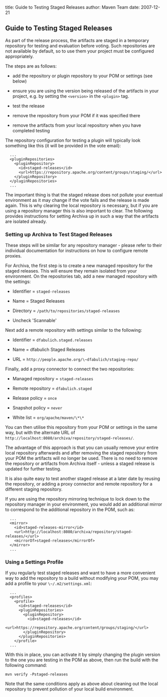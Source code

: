 title: Guide to Testing Staged Releases
author: Maven Team
date: 2007-12-21

<!--
Licensed to the Apache Software Foundation (ASF) under one
or more contributor license agreements.  See the NOTICE file
distributed with this work for additional information
regarding copyright ownership.  The ASF licenses this file
to you under the Apache License, Version 2.0 (the
"License"); you may not use this file except in compliance
with the License.  You may obtain a copy of the License at

    http://www.apache.org/licenses/LICENSE-2.0

Unless required by applicable law or agreed to in writing,
software distributed under the License is distributed on an
"AS IS" BASIS, WITHOUT WARRANTIES OR CONDITIONS OF ANY
KIND, either express or implied.  See the License for the
specific language governing permissions and limitations
under the License.
-->
## Guide to Testing Staged Releases

 As part of the release process, the artifacts are staged in a temporary repository for testing and evaluation before voting. Such repositories are not available by default, so to use them your project must be configured appropriately.

 The steps are as follows:

- add the repository or plugin repository to your POM or settings (see below)

- ensure you are using the version being released of the artifacts in your project, e.g. by setting the `<version>` in the `<plugin>` tag.

- test the release

- remove the repository from your POM if it was specified there

- remove the artifacts from your local repository when you have completed testing

 The repository configuration for testing a plugin will typically look something like this (it will be provided in the vote email):

```
  ...
  <pluginRepositories>
    <pluginRepository>
      <id>staged-releases</id>
      <url>https://repository.apache.org/content/groups/staging/</url>
    </pluginRepository>
  </pluginRepositories>
  ...
```

 The important thing is that the staged release does not pollute your eventual environment as it may change if the vote fails and the release is made again. This is why clearing the local repository is necessary, but if you are using a repository manager this is also important to clear. The following provides instructions for setting Archiva up in such a way that the artifacts are isolated already.

### Setting up Archiva to Test Staged Releases

 These steps will be similar for any repository manager - please refer to their individual documentation for instructions on how to configure remote proxies.

 For Archiva, the first step is to create a new managed repository for the staged releases. This will ensure they remain isolated from your environment. On the repositories tab, add a new managed repository with the settings:

- Identifier = `staged-releases`

- Name = Staged Releases

- Directory = `/path/to/repositories/staged-releases`

- Uncheck 'Scannable'

 Next add a remote repository with settings similar to the following:

- Identifier = `dfabulich.staged.releases`

- Name = dfabulich Staged Releases

- URL = `http://people.apache.org/\~dfabulich/staging-repo/`

 Finally, add a proxy connector to connect the two repositories:

- Managed repository = `staged-releases`

- Remote repository = `dfabulich.staged`

- Release policy = `once`

- Snapshot policy = `never`

- White list = `org/apache/maven/\*\*`

 You can then utilise this repository from your POM or settings in the same way, but with the alternate URL of `http://localhost:8080/archiva/repository/staged-releases/`.

 The advantage of this approach is that you can usually remove your entire local repository afterwards and after removing the staged repository from your POM the artifacts will no longer be used. There is no need to remove the repository or artifacts from Archiva itself - unless a staged release is updated for further testing.

 It is also quite easy to test another staged release at a later date by reusing the repository, or adding a proxy connector and remote repository for a different staging repository.

 If you are using the repository mirroring technique to lock down to the repository manager in your environment, you would add an additional mirror to correspond to the additional repository in the POM, such as:

```
  ...
  <mirror>
    <id>staged-releases-mirror</id>
    <url>http://localhost:8080/archiva/repository/staged-releases/</url>
    <mirrorOf>staged-releases</mirrorOf>
  </mirror>
  ...
```

### Using a Settings Profile

 If you regularly test staged releases and want to have a more convenient way to add the repository to a build without modifying your POM, you may add a profile to your `\~/.m2/settings.xml`:

```
  ...
  <profiles>
    <profile>
      <id>staged-releases</id>
      <pluginRepositories>
        <pluginRepository>
          <id>staged-releases</id>
          <url>https://repository.apache.org/content/groups/staging/</url>
        </pluginRepository>
      </pluginRepositories>
    </profile>
  ...
```

 With this in place, you can activate it by simply changing the plugin version to the one you are testing in the POM as above, then run the build with the following command:

```
mvn verify -Pstaged-releases
```

 Note that the same conditions apply as above about cleaning out the local repository to prevent pollution of your local build environment.
